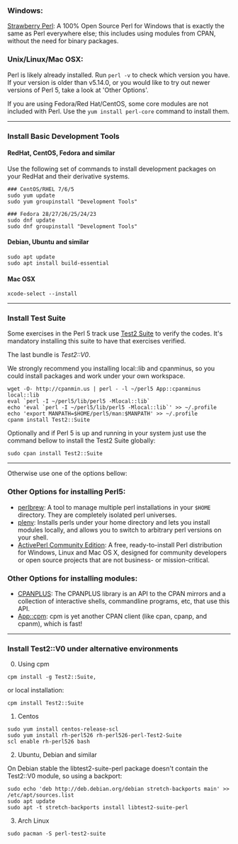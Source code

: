 ### Windows:
[Strawberry Perl](http://strawberryperl.com/): A 100% Open Source Perl for
Windows that is exactly the same as Perl everywhere else; this includes using
modules from CPAN, without the need for binary packages.

### Unix/Linux/Mac OSX:
Perl is likely already installed. Run `perl -v` to check which version you have.
If your version is older than v5.14.0, or you would like to try out newer versions
of Perl 5, take a look at 'Other Options'.

If you are using Fedora/Red Hat/CentOS, some core modules are not included with Perl.
Use the `yum install perl-core` command to install them.

---

### Install Basic Development Tools
#### RedHat, CentOS, Fedora and similar
Use the following set of commands to install development packages on your RedHat and their derivative systems.
```shell
### CentOS/RHEL 7/6/5 
sudo yum update
sudo yum groupinstall "Development Tools"

### Fedora 28/27/26/25/24/23 
sudo dnf update
sudo dnf groupinstall "Development Tools"
```

#### Debian, Ubuntu and similar
```shell
sudo apt update
sudo apt install build-essential
```

#### Mac OSX
```shell
xcode-select --install
```
---

### Install Test Suite
Some exercises in the Perl 5 track use [Test2 Suite](https://metacpan.org/pod/Test2::Suite) 
to verify the codes. It's mandatory installing this suite to have that exercises verified.

The last bundle is _Test2::V0_.

We strongly recommend you installing local::lib and cpanminus, 
so you could install packages and work under your own workspace. 
```shell
wget -O- http://cpanmin.us | perl - -l ~/perl5 App::cpanminus local::lib
eval `perl -I ~/perl5/lib/perl5 -Mlocal::lib`
echo 'eval `perl -I ~/perl5/lib/perl5 -Mlocal::lib`' >> ~/.profile
echo 'export MANPATH=$HOME/perl5/man:$MANPATH' >> ~/.profile
cpanm install Test2::Suite 
```

Optionally and if Perl 5 is up and running in your system just use 
the command bellow to install the Test2 Suite globally:

```shell
sudo cpan install Test2::Suite 
```

---

Otherwise use one of the options bellow:
### Other Options for installing Perl5:
* [perlbrew](https://perlbrew.pl/): A tool to manage multiple perl installations
  in your `$HOME` directory. They are completely isolated perl universes.
* [plenv](https://github.com/tokuhirom/plenv): Installs perls under your home
  directory and lets you install modules locally, and allows you to switch to
  arbitrary perl versions on your shell.
* [ActivePerl Community Edition](https://www.activestate.com/activeperl/downloads):
  A free, ready-to-install Perl distribution for Windows, Linux and Mac OS X, designed 
  for community developers or open source projects that are not business- or mission-critical.
  
### Other Options for installing modules:
* [CPANPLUS](https://metacpan.org/pod/CPANPLUS): The CPANPLUS library is an API to the CPAN mirrors and a collection of interactive shells, commandline programs, etc, that use this API.
* [App::cpm](https://metacpan.org/pod/App::cpm::Tutorial): cpm is yet another CPAN client (like cpan, cpanp, and cpanm), which is fast!

---

### Install Test2::V0 under alternative environments
0. Using cpm
```shell
cpm install -g Test2::Suite, 
```
or local installation:
```shell
cpm install Test2::Suite 
```

1. Centos
```shell
sudo yum install centos-release-scl
sudo yum install rh-perl526 rh-perl526-perl-Test2-Suite
scl enable rh-perl526 bash
```

2. Ubuntu, Debian and similar

On Debian stable the libtest2-suite-perl package doesn't contain the Test2::V0 module, so using a backport:
```shell
sudo echo 'deb http://deb.debian.org/debian stretch-backports main' >> /etc/apt/sources.list
sudo apt update
sudo apt -t stretch-backports install libtest2-suite-perl 
```

3. Arch Linux
```shell
sudo pacman -S perl-test2-suite 
```
